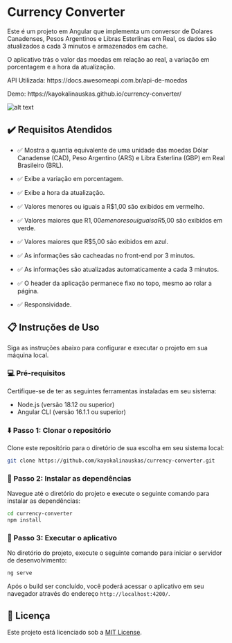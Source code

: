# Currency Converter

<p>Este é um projeto em Angular que implementa um conversor de Dolares Canadenses, Pesos Argentinos e Libras Esterlinas em Real, os dados são atualizados a cada 3 minutos e armazenados em cache.</p>
<p>O aplicativo trás o valor das moedas em relação ao real, a variação em porcentagem e a hora da atualização.</p>
<p>API Utilizada: https://docs.awesomeapi.com.br/api-de-moedas</p>

<p>Demo: https://kayokalinauskas.github.io/currency-converter/</p>

![alt text](https://i.imgur.com/ApMkMDJ.png)

## :heavy_check_mark: Requisitos Atendidos

- :white_check_mark: Mostra a quantia equivalente de uma unidade das moedas Dólar Canadense (CAD), Peso Argentino (ARS) e Libra Esterlina (GBP) em Real Brasileiro (BRL).

- :white_check_mark: Exibe a variação em porcentagem.

- :white_check_mark: Exibe a hora da atualização.

- :white_check_mark: Valores menores ou iguais a R$1,00 são exibidos em vermelho.
  
- :white_check_mark: Valores maiores que R$1,00 e menores ou iguais a R$5,00 são exibidos em verde.

- :white_check_mark: Valores maiores que R$5,00 são exibidos em azul.

- :white_check_mark: As informações são cacheadas no front-end por 3 minutos.

- :white_check_mark: As informações são atualizadas automaticamente a cada 3 minutos.

- :white_check_mark: O header da aplicação permanece fixo no topo, mesmo ao rolar a página.

- :white_check_mark: Responsividade.

## :clipboard: Instruções de Uso

Siga as instruções abaixo para configurar e executar o projeto em sua máquina local.

### :computer: Pré-requisitos

Certifique-se de ter as seguintes ferramentas instaladas em seu sistema:

- Node.js (versão 18.12 ou superior)
- Angular CLI (versão 16.1.1 ou superior)

### :arrow_down: Passo 1: Clonar o repositório

Clone este repositório para o diretório de sua escolha em seu sistema local:

```bash
git clone https://github.com/kayokalinauskas/currency-converter.git
```

### :wrench: Passo 2: Instalar as dependências

Navegue até o diretório do projeto e execute o seguinte comando para instalar as dependências:

```bash
cd currency-converter
npm install
```

### :rocket: Passo 3: Executar o aplicativo

No diretório do projeto, execute o seguinte comando para iniciar o servidor de desenvolvimento:

```bash
ng serve
```

Após o build ser concluído, você poderá acessar o aplicativo em seu navegador através do endereço `http://localhost:4200/`.

## :page_with_curl: Licença

Este projeto está licenciado sob a [MIT License](LICENSE).
